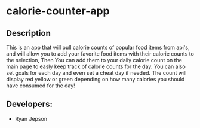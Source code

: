 # calorie-counter-app

## Description
This is an app that will pull calorie counts of popular food items from api's, and will allow you to add your favorite food items with their calorie counts to the selection, Then You can add them to your daily calorie count on the main page to easly keep track of calorie counts for the day. You can also set goals for each day and even set a cheat day if needed. The count will display red yellow or green depending on how many calories you should have consumed for the day!

## Developers:
* Ryan Jepson

